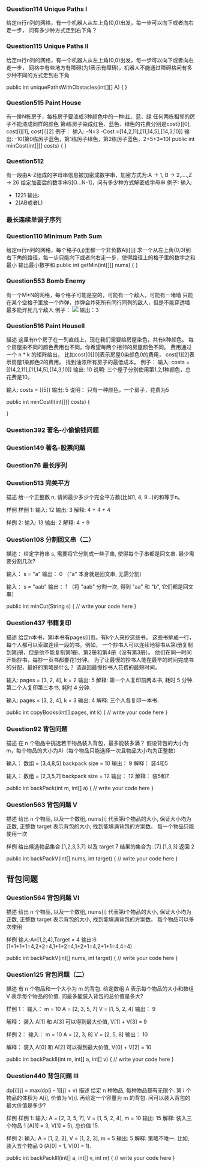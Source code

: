 ### Question114 Unique Paths I
给定m行n列的网格，有一个机器人从左上角(0,0)出发，每一步可以向下或者向右走一步，
问有多少种方式走到右下角？

### Question115 Unique Paths II
给定m行n列的网格，有一个机器人从左上角(0,0)出发，每一步可以向下或者向右走一步，
网格中有些地方有障碍(为1表示有障碍)，机器人不能通过障碍格问有多少种不同的方式走到右下角

public int uniquePathsWithObstacles(int[][] A) {
}

### Question515 Paint House
有一排N栋房子，每栋房子要漆成3种颜色中的一种:红、蓝、绿
任何两栋相邻的厉子不能漆成同样的颜色
第i栋房子染成红色、蓝色、绿色的花费分别是cost[i][0], cost[i][1], cost[i][2]
例子︰
输入:
-N=3
-Cost =[14,2,11],[11,14,5],[14,3,10]]
输出:
-10(第0栋厉子蓝色，第1栋厉子绿色，第2栋厉子蓝色，2+5+3=10)
public int minCost(int[][] costs) {
}

### Question512
有一段由A-Z组成的字母串信息被加密成数字串，加密方式为:A -> 1, B -> 2,....,Z -> 26
给定加密后的数字串S[O...N-1]，问有多少种方式解密成字母串
例子∶
输入:
- 1221
输出∶
- 2(AB或者L)

### 最长连续单调子序列
### Question110 Minimum Path Sum
给定m行n列的网格，每个格子(i,j)里都一个非负数A[i][j]
求一个从左上角(0,0)到右下角的路径，每一步只能向下或者向右走一步，使得路径上的格子里的数字之和最小
输出最小数字和
public int getMin(int[][] nums) {
}

### Question553 Bomb Enemy
有一个M*N的网格，每个格子可能是空的，可能有一个敌人，可能有一堵墙
只能在某个空格子里放一个炸弹，炸弹会炸死所有同行同列的敌人，但是不能穿透墙
最多能炸死几个敌人
例子：
![](https://bhh-bucket.oss-cn-beijing.aliyuncs.com/pic/202210102254487.png)
输出：3

### Question516 Paint HouseII
描述
这里有n个房子在一列直线上，现在我们需要给房屋染色，共有k种颜色。
每个房屋染不同的颜色费用也不同，你希望每两个相邻的房屋颜色不同。
费用通过一个 n * k 的矩阵给出，
比如cost[0][0]表示房屋0染颜色0的费用，
cost[1][2]表示房屋1染颜色2的费用。
找到油漆所有房子的最低成本。
例子：
输入:
costs = [[14,2,11],[11,14,5],[14,3,10]]
输出: 10
说明:
三个屋子分别使用第1,2,1种颜色，总花费是10。

输入:
costs = [[5]]
输出: 5
说明：
只有一种颜色，一个房子，花费为5

public int minCostII(int[][] costs) {

}

### Question392 著名-小偷偷钱问题

### Question149 著名-股票问题

### Question76 最长序列

### Question513 完美平方
描述
给一个正整数 n, 请问最少多少个完全平方数(比如1, 4, 9...)的和等于n。

样例
样例 1:
输入: 12
输出: 3
解释: 4 + 4 + 4

样例 2:
输入: 13
输出: 2
解释: 4 + 9

### Question108 分割回文串（二）
描述：
给定字符串 s, 需要将它分割成一些子串, 使得每个子串都是回文串.
最少需要分割几次?

输入： s = "a"
输出： 0 （"a" 本身就是回文串, 无需分割）

输入： s = "aab"
输出： 1 （将 "aab" 分割一次, 得到 "aa" 和 "b", 它们都是回文串）

public int minCut(String s) {
// write your code here
}

### Question437 书籍复印
描述
给定n本书，第i本书有pages[i]页。有k个人来抄这些书。
这些书排成一行，每个人都可以索取连续一段的书。例如，
一个抄书人可以连续地将书从第i册复制到第j册，但是他不能复制第1册、第2册和第4册（没有第3册）。
他们在同一时间开始抄书，每抄一页书都要花1分钟。
为了让最慢的抄书人能在最早的时间完成书的分配，最好的策略是什么？
请返回最慢抄书人花费的最短时间。

输入: pages = [3, 2, 4], k = 2
输出: 5
解释: 第一个人复印前两本书, 耗时 5 分钟. 第二个人复印第三本书, 耗时 4 分钟.

输入: pages = [3, 2, 4], k = 3
输出: 4
解释: 三个人各复印一本书.

public int copyBooks(int[] pages, int k) {
// write your code here
}

### Question92 背包问题
描述
在 n 个物品中挑选若干物品装入背包，最多能装多满？
假设背包的大小为m，每个物品的大小为Ai（每个物品只能选择一次且物品大小均为正整数）

输入： 数组 = [3,4,8,5]
backpack size = 10
输出： 9
解释： 装4和5

输入： 数组 = [2,3,5,7]
backpack size = 12
输出： 12
解释： 装5和7.

public int backPack(int m, int[] a) {
// write your code here
}

### Question563 背包问题 V
描述
给出 n 个物品, 以及一个数组, nums[i] 代表第i个物品的大小, 
保证大小均为正数, 正整数 target 表示背包的大小, 找到能填满背包的方案数。
每一个物品只能使用一次

样例
给出候选物品集合 [1,2,3,3,7] 以及 target 7
结果的集合为:
[7]
[1,3,3]
返回 2

public int backPackV(int[] nums, int target) {
// write your code here
}

## 背包问题
### Question564 背包问题 VI
描述
给出 n 个物品, 以及一个数组, nums[i] 代表第i个物品的大小,
保证大小均为正数, 正整数 target 表示背包的大小, 找到能填满背包的方案数。
每个物品可以多次使用

样例
输人:A=[1,2,4],Target = 4
输出:6 (1+1+1+1=4,2+2=4,1+1+2=4,1+2+1=4,2+1+1=4,4=4)

public int backPackV(int[] nums, int target) {
// write your code here
}

### Question125 背包问题（二）
描述
有 n 个物品和一个大小为 m 的背包. 给定数组 A 表示每个物品的大小和数组 V 表示每个物品的价值.
问最多能装入背包的总价值是多大?

样例 1：
输入：
m = 10
A = [2, 3, 5, 7]
V = [1, 5, 2, 4]
输出：
9

解释：
装入 A[1] 和 A[3] 可以得到最大价值, V[1] + V[3] = 9


样例 2：
输入：
m = 10
A = [2, 3, 8]
V = [2, 5, 8]
输出：
10

解释：
装入 A[0] 和 A[2] 可以得到最大价值, V[0] + V[2] = 10

public int backPackII(int m, int[] a, int[] v) {
    // write your code here
}

### Question440 背包问题 III
dp[i][j] = max(dp[i - 1][j] + v)
描述
给定 n 种物品, 每种物品都有无限个. 第 i 个物品的体积为 A[i], 价值为 V[i].
再给定一个容量为 m 的背包. 问可以装入背包的最大价值是多少?

样例
样例 1:
输入: A = [2, 3, 5, 7], V = [1, 5, 2, 4], m = 10
输出: 15
解释: 装入三个物品 1 (A[1] = 3, V[1] = 5), 总价值 15.

样例 2:
输入: A = [1, 2, 3], V = [1, 2, 3], m = 5
输出: 5
解释: 策略不唯一. 比如, 装入五个物品 0 (A[0] = 1, V[0] = 1).

public int backPackIII(int[] a, int[] v, int m) {
    // write your code here
}